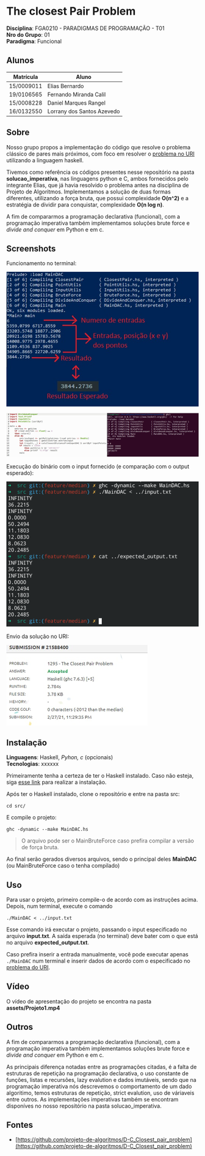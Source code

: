 # The closest Pair Problem

**Disciplina**: FGA0210 - PARADIGMAS DE PROGRAMAÇÃO - T01 <br>
**Nro do Grupo**: 01<br>
**Paradigma**: Funcional<br>

## Alunos
|Matrícula | Aluno |
| -- | -- |
| 15/0009011  |  Elias Bernardo |
| 19/0106565  |  Fernando Miranda Calil |
| 15/0008228  |  Daniel Marques Rangel |
| 16/0132550  |  Lorrany dos Santos Azevedo |

## Sobre 
Nosso grupo propos a implementação do código que resolve o problema clássico de pares mais próximos, com foco em resolver o [problema no URI](https://www.urionlinejudge.com.br/judge/pt/problems/view/1295) utilizando a linguagem haskell.

Tivemos como referência os códigos presentes nesse repositório na pasta __solucao_imperativa__, nas linguagens python e C, ambos fornecidos pelo integrante Elias, que já havia resolvido o problema antes na disciplina de Projeto de Algoritmos. Implementamos a solução de duas formas diferentes, utilizando a força bruta, que possui complexidade __O(n^2)__ e a estratégia de dividir para conquistar, complexidade __O(n log n)__.

A fim de compararmos a programação declarativa (funcional), com a programação imperativa também implementamos soluções brute force e _divide and conquer_ em Python e em c.

## Screenshots

Funcionamento no terminal:

![](./assets/funcionamento.jpg)


![](./assets/funcionamento_2.jpg)

Execução do binário com o input fornecido (e comparação com o output esperado):

![](./assets/funcionamento_3.png)

Envio da solução no URI:

![](./assets/uri.jpeg)


## Instalação 
**Linguagens**: Haskell, _Pyhon, c_ (opcionais)<br>
**Tecnologias**: xxxxxx<br>

Primeiramente tenha a certeza de ter o Haskell instalado. Caso não esteja, siga [esse link](https://www.haskell.org/platform/) para realizar a instalação.

Após ter o Haskell instalado, clone o repositório e entre na pasta src:

    cd src/

E compile o projeto:

    ghc -dynamic --make MainDAC.hs

> O arquivo pode ser o MainBruteForce caso prefira compilar a versão de força bruta. 

Ao final serão gerados diversos arquivos, sendo o principal deles __MainDAC__ (ou MainBruteForce caso o tenha compilado)


## Uso 

Para usar o projeto, primeiro compile-o de acordo com as instruções acima. Depois, num terminal, execute o comando

    ./MainDAC < ../input.txt

Esse comando irá executar o projeto, passando o input especificado no arquivo __input.txt__. A saída esperada (no terminal) deve bater com o que está no arquivo __expected_output.txt__.

Caso prefira inserir a entrada manualmente, você pode executar apenas `./MainDAC` num terminal e inserir dados de acordo com o especificado no [problema do URI](https://www.urionlinejudge.com.br/judge/pt/problems/view/1295).

## Vídeo
O vídeo de apresentação do projeto se encontra na pasta __assets/Projeto1.mp4__

## Outros 

A fim de compararmos a programação declarativa (funcional), com a programação imperativa também implementamos soluções brute force e _divide and conquer_ em Python e em c.

As principais diferença notadas entre as programações citadas, é a falta de estruturas de repetição na programação declarativa, o uso constante de funções, listas e recursões, lazy evalution e dados imutáveis, sendo que na programação imperativa nós descrevemos o comportamento de um dado algoritimo, temos estruturas de repetição, strict evalution, uso de váriaveis entre outros. As implementações imperativas também se encontram disponíves no nosso repositório na pasta solucao_imperativa.

## Fontes
- [https://github.com/projeto-de-algoritmos/D-C_Closest_pair_problem](https://github.com/projeto-de-algoritmos/D-C_Closest_pair_problem)
